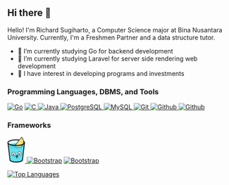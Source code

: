 ## Hi there 👋
Hello! I'm Richard Sugiharto, a Computer Science major at Bina Nusantara University. Currently, I'm a Freshmen Partner and a data structure tutor.
- 🔭 I’m currently studying Go for backend development <br>
- 👀 I’m currently studying Laravel for server side rendering web development <br>
- 🌱 I have interest in developing programs and investments

### Programming Languages, DBMS, and Tools
<p align="left">
<a href="https://go.dev/" target="_blank"> <img src="https://go.dev/images/go-logo-white.svg" alt="Go" width="40" height="40"/></a>
<a href="https://www.learn-c.org/" target="_blank"> <img src="https://www.learn-c.org/static/img/favicons/learn-c.org.ico" alt="C" width="40" height="40" rel="noreferrer"/> </a>
<a href="https://www.java.com/en/" target="_blank"> <img src="https://cdn-icons-png.flaticon.com/512/226/226777.png" alt="Java" width="40" height="40" rel="noreferrer"/> </a>
<a href="https://www.mysql.com/" target="_blank"> <img src="https://upload.wikimedia.org/wikipedia/id/a/a9/MySQL.png" alt="PostgreSQL" width="45" height="40" rel="noreferrer"/> </a>
<a href="https://www.postgresql.org/" target="_blank"> <img src="https://www.postgresql.org/media/img/about/press/elephant.png" alt="MySQL" width="40" height="40" rel="noreferrer"/> </a>
<a href="https://git-scm.com/" target="_blank" rel="noreferrer"> <img src="https://git-scm.com/images/logo@2x.png" alt="Git" width="50" height="40"/> </a>
<a href="https://github.com/" target="_blank" rel="noreferrer"> <img src="https://play-lh.googleusercontent.com/PCpXdqvUWfCW1mXhH1Y_98yBpgsWxuTSTofy3NGMo9yBTATDyzVkqU580bfSln50bFU=w240-h480-rw" alt="Github" width="40" height="40"/> </a>
<a href="https://code.visualstudio.com/" target="_blank" rel="noreferrer"> <img src="https://cdn.thenewstack.io/media/2021/10/4f0ac3e0-visual_studio_code.png" alt="Github" width="50" height="40"/> </a>
</p>

### Frameworks
<p align="left">
<a href="https://pkg.go.dev/github.com/gin-gonic/gin" target="_blank" rel="noreferrer"> <img src="https://raw.githubusercontent.com/gin-gonic/logo/master/color.png" alt="Gin" width="40" height="60"/> </a>
<a href="https://getbootstrap.com/" target="_blank" rel="noreferrer"> <img src="https://getbootstrap.com/docs/5.3/assets/brand/bootstrap-logo-shadow.png" alt="Bootstrap" width="40" height="60"/></a>
<a href="https://laravel.com/" target="_blank" rel="noreferrer"> <img src="https://laravel.com/img/logomark.min.svg" alt="Bootstrap" width="40" height="60"/></a>
</p>
<a href="https://github.com/richsvk" align="left"> <img src="https://github-readme-stats.vercel.app/api/top-langs/?username=richsvk&langs_count=10&title_color=22c55e&text_color=ffffff&icon_color=0891b2&bg_color=1c1917&hide_border=true&locale=en&custom_title=Top%20Languages" alt="Top Languages"/></a>
